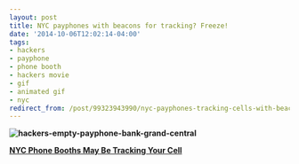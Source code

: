 ```yaml
---
layout: post
title: NYC payphones with beacons for tracking? Freeze!
date: '2014-10-06T12:02:14-04:00'
tags:
- hackers
- payphone
- phone booth
- hackers movie
- gif
- animated gif
- nyc
redirect_from: /post/99323943990/nyc-payphones-tracking-cells-with-beacons-hackers-gif
---
```

**![hackers-empty-payphone-bank-grand-central](http://i.imgur.com/dywBxAe.gif)**

[**NYC Phone Booths May Be Tracking Your Cell**](http://nymag.com/daily/intelligencer/2014/10/nyc-phonebooths-tracking-your-cell-phone.html?mid=twitter_nymag)
